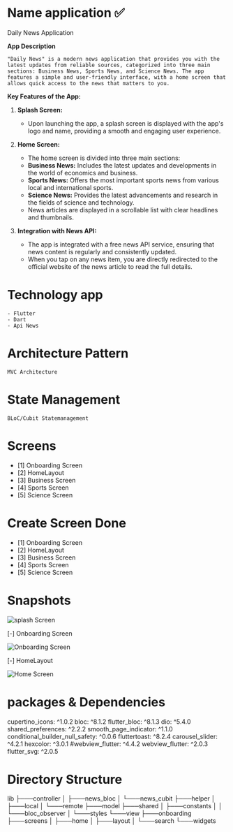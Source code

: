 # Name application ✅
   Daily News Application

**App Description**

    "Daily News" is a modern news application that provides you with the latest updates from reliable sources, categorized into three main sections: Business News, Sports News, and Science News. The app features a simple and user-friendly interface, with a home screen that allows quick access to the news that matters to you.

**Key Features of the App:**

1. **Splash Screen:**
    - Upon launching the app, a splash screen is displayed with the app's logo and name, providing a smooth and engaging user experience.

2. **Home Screen:**
    - The home screen is divided into three main sections:
     - **Business News:** Includes the latest updates and developments in the world of economics and business.
     - **Sports News:** Offers the most important sports news from various local and international sports.
     - **Science News:** Provides the latest advancements and research in the fields of science and technology.
     - News articles are displayed in a scrollable list with clear headlines and thumbnails.

3. **Integration with News API:**
   - The app is integrated with a free news API service, ensuring that news content is regularly and consistently updated.
   - When you tap on any news item, you are directly redirected to the official website of the news article to read the full details.

# Technology app
    - Flutter
    - Dart 
    - Api News 

# Architecture Pattern
    MVC Architecture 

# State Management
    BLoC/Cubit Statemanagement

# Screens
- [1] Onboarding Screen
- [2] HomeLayout
- [3] Business Screen
- [4] Sports Screen
- [5] Science Screen


# Create Screen Done
- [1] Onboarding Screen
- [2] HomeLayout
- [3] Business Screen
- [4] Sports Screen
- [5] Science Screen


# Snapshots

![splash Screen](https://github.com/user-attachments/assets/f474605c-34d4-4adc-9184-b82f00d07b57)

 [-] Onboarding Screen

![Onboarding Screen](https://github.com/user-attachments/assets/1058fbe6-7fd4-4bff-a194-dc2abae6502e)


 [-] HomeLayout

![Home Screen](https://github.com/user-attachments/assets/4290df22-063d-46d7-8f7d-027e3de17cdd)

# packages & Dependencies
  cupertino_icons: ^1.0.2
  bloc: ^8.1.2
  flutter_bloc: ^8.1.3
  dio: ^5.4.0
  shared_preferences: ^2.2.2
  smooth_page_indicator: ^1.1.0
  conditional_builder_null_safety: ^0.0.6
  fluttertoast: ^8.2.4
  carousel_slider: ^4.2.1
  hexcolor: ^3.0.1
  #webview_flutter: ^4.4.2
  webview_flutter: ^2.0.3
  flutter_svg: ^2.0.5

# Directory Structure
   lib
   ├───controller
   │   ├───news_bloc
   │   └───news_cubit
   ├───helper
   │   ├───local
   │   └───remote
   ├───model
   ├───shared
   │   ├───constants
   │   │   └───bloc_observer
   │   └───styles
   └───view
       ├───onboarding
       ├───screens
       │   ├───home
       │   ├───layout
       │   └───search
       └───widgets
